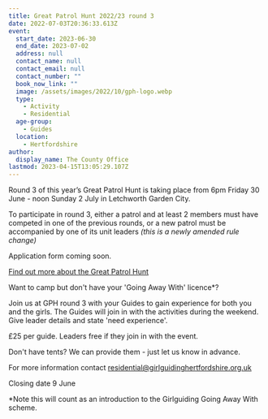 ```yaml
---
title: Great Patrol Hunt 2022/23 round 3
date: 2022-07-03T20:36:33.613Z
event:
  start_date: 2023-06-30
  end_date: 2023-07-02
  address: null
  contact_name: null
  contact_email: null
  contact_number: ""
  book_now_link: ""
  image: /assets/images/2022/10/gph-logo.webp
  type:
    - Activity
    - Residential
  age-group:
    - Guides
  location:
    - Hertfordshire
author:
  display_name: The County Office
lastmod: 2023-04-15T13:05:29.107Z
---
```

Round 3 of this year’s Great Patrol Hunt is taking place from 6pm Friday 30 June - noon Sunday 2 July in Letchworth Garden City.

To participate in round 3, either a patrol and at least 2 members must have competed in one of the previous rounds, or a new patrol must be accompanied by one of its unit leaders *(this is a newly amended rule change)*

Application form coming soon.

[Find out more about the Great Patrol Hunt](/great-patrol-hunt/)

Want to camp but don't have your 'Going Away With' licence*?

Join us at GPH round 3 with your Guides to gain experience for both you and the girls. The Guides will join in with the activities during the weekend. Give leader details and state 'need experience'.

£25 per guide. Leaders free if they join in with the event.

Don't have tents?  We can provide them - just let us know in advance.

For more information contact <residential@girlguidinghertfordshire.org.uk>

Closing date 9 June

*Note this will count as an introduction to the Girlguiding Going Away With scheme.

